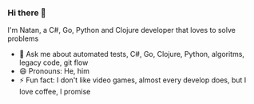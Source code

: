 ### Hi there 👋

I'm Natan, a C#, Go, Python and Clojure developer that loves to solve problems

- 💬 Ask me about automated tests, C#, Go, Clojure, Python, algoritms, legacy code, git flow
- 😄 Pronouns: He, him
- ⚡ Fun fact: I don't like video games, almost every develop does, but I love coffee, I promise
